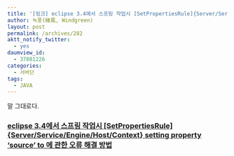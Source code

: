 ```yaml
---
title: '[링크] eclipse 3.4에서 스프링 작업시 [SetPropertiesRule]{Server/Service/Engine/Host/Context} setting property &#8216;source&#8217; to 에 관한 오류 해결 방법'
author: 녹풍(綠風, Windgreen)
layout: post
permalink: /archives/282
aktt_notify_twitter:
  - yes
daumview_id:
  - 37081226
categories:
  - 서버단
tags:
  - JAVA
---
```

말 그대로다.   
### <a target="_blank" href="http://u2m.kr/107">eclipse 3.4에서 스프링 작업시 [SetPropertiesRule]{Server/Service/Engine/Host/Context} setting property &#8216;source&#8217; to 에 관한 오류 해결 방법</a>